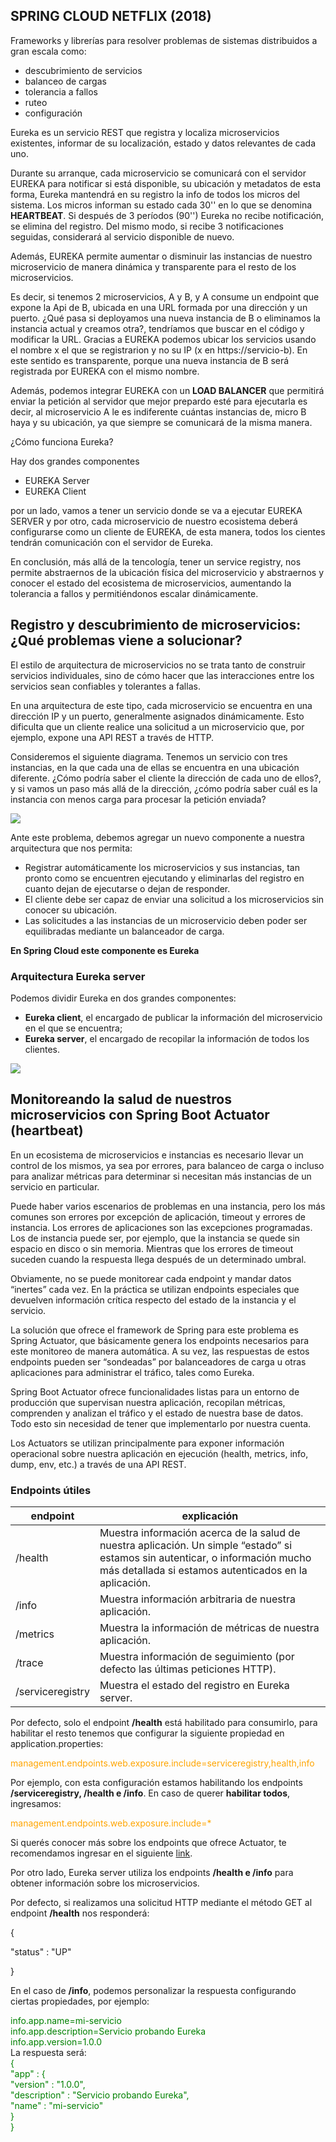 ## SPRING CLOUD NETFLIX (2018)


Frameworks y librerías para resolver problemas de sistemas distribuidos a gran escala como:
- descubrimiento de servicios
- balanceo de cargas
- tolerancia a fallos
- ruteo
- configuración

Eureka es un servicio REST que registra y localiza microservicios existentes, informar de su localización, estado y datos relevantes de cada uno.

Durante su arranque, cada microservicio se comunicará con el servidor  EUREKA para notificar si está disponible, su ubicación y metadatos de esta forma, Eureka mantendrá en su registro la info de todos los micros del sistema.
Los micros informan su estado cada 30'' en lo que se denomina **HEARTBEAT**. Si después de 3 períodos (90'') Eureka no recibe notificación, se elimina del registro. Del mismo modo, si recibe 3 notificaciones seguidas, considerará al servicio disponible de nuevo.

Además, EUREKA permite aumentar o disminuir las instancias de nuestro microservicio de manera dinámica y transparente para el resto de los microservicios.

Es decir, si tenemos 2 microservicios, A y B, y A consume un endpoint que expone la Api de B, ubicada en una URL formada por una dirección y un puerto. ¿Qué pasa si deployamos una nueva instancia de B o eliminamos la instancia actual y creamos otra?, tendríamos que buscar en el código y modificar la URL. Gracias a EUREKA podemos ubicar los servicios usando el nombre x el que se registrarion y no su IP (x en https://servicio-b). En este sentido es transparente, porque una nueva instancia de B será registrada por EUREKA con el mismo nombre.

Además, podemos integrar EUREKA con un **LOAD BALANCER** que permitirá enviar la petición al servidor que mejor prepardo esté para ejecutarla es decir, al microservicio A le es indiferente cuántas instancias de, micro B haya y su ubicación, ya que siempre se comunicará de la misma manera. 

¿Cómo funciona Eureka?

Hay dos grandes componentes
- EUREKA Server
- EUREKA Client

por un lado, vamos a tener un servicio donde se va a ejecutar EUREKA SERVER y por otro, cada microservicio de nuestro ecosistema deberá configurarse como un cliente de EUREKA, de esta manera, todos los cientes tendrán comunicación con el servidor de Eureka.

En conclusión, más allá de la tencología, tener un service registry, nos permite abstraernos de la ubicación física del microservicio y abstraernos y conocer el estado del ecosistema de microservicios, aumentando la tolerancia a fallos y permitiéndonos escalar dinámicamente.

## Registro y descubrimiento de microservicios: ¿Qué problemas viene a solucionar?

El estilo de arquitectura de microservicios no se trata tanto de construir servicios individuales, sino de cómo hacer que las interacciones entre los servicios sean confiables y tolerantes a fallas.

En una arquitectura de este tipo, cada microservicio se encuentra en una dirección IP y un puerto, generalmente asignados dinámicamente. Esto dificulta que un cliente realice una solicitud a un microservicio que, por ejemplo, expone una API REST a través de HTTP.

Consideremos el siguiente diagrama. Tenemos un servicio con tres instancias, en la que cada una de ellas se encuentra en una ubicación diferente. ¿Cómo podría saber el cliente la dirección de cada uno de ellos?, y si vamos un paso más allá de la dirección, ¿cómo podría saber cuál es la instancia con menos carga para procesar la petición enviada?

![](img/M2_microservicio.png)

Ante este problema, debemos agregar un nuevo componente a nuestra arquitectura que nos permita:

- Registrar automáticamente los microservicios y sus instancias, tan pronto como se encuentren ejecutando y eliminarlas del registro en cuanto dejan de ejecutarse o dejan de responder.
- El cliente debe ser capaz de enviar una solicitud a los microservicios sin conocer su ubicación.
- Las solicitudes a las instancias de un microservicio deben poder ser equilibradas mediante un balanceador de carga.


**En Spring Cloud este componente es Eureka**

### Arquitectura Eureka server

Podemos dividir Eureka en dos grandes componentes: 
- **Eureka client**, el encargado de publicar la información del microservicio en el que se encuentra; 
- **Eureka server**, el encargado de recopilar la información de todos los clientes.

![](img/M2_arquitecturaEureka.png)


## Monitoreando la salud de nuestros microservicios con Spring Boot Actuator (heartbeat)

En un ecosistema de microservicios e instancias es necesario llevar un control de los mismos, ya sea por errores, para balanceo de carga o incluso para analizar métricas para determinar si necesitan más instancias de un servicio en particular.

Puede haber varios escenarios de problemas en una instancia, pero los más comunes son errores por excepción de aplicación, timeout y errores de instancia. Los errores de aplicaciones son las excepciones programadas. Los de instancia puede ser, por ejemplo, que la instancia se quede sin espacio en disco o sin memoria. Mientras que los errores de timeout suceden cuando la respuesta llega después de un determinado umbral.

Obviamente, no se puede monitorear cada endpoint y mandar datos “inertes” cada vez. En la práctica se utilizan endpoints especiales que devuelven información crítica respecto del estado de la instancia y el servicio.

La solución que ofrece el framework de Spring para este problema es Spring Actuator, que básicamente genera los endpoints necesarios para este monitoreo de manera automática. A su vez, las respuestas de estos endpoints pueden ser “sondeadas” por balanceadores de carga u otras aplicaciones para administrar el tráfico, tales como Eureka.

Spring Boot Actuator ofrece funcionalidades listas para un entorno de producción que supervisan nuestra aplicación, recopilan métricas, comprenden y analizan el tráfico y el estado de nuestra base de datos. Todo esto sin necesidad de tener que implementarlo por nuestra cuenta.

Los Actuators se utilizan principalmente para exponer información operacional sobre nuestra aplicación en ejecución (health, metrics, info, dump, env, etc.) a través de una API REST.



### Endpoints útiles
|endpoint|explicación|
|----|----|
|/health|Muestra información acerca de la salud de nuestra aplicación. Un simple “estado” si estamos sin autenticar, o información mucho más detallada si estamos autenticados en la aplicación.|
|/info	|Muestra información arbitraria de nuestra aplicación.
/metrics	|Muestra la información de métricas de nuestra aplicación.|
|/trace	|Muestra información de seguimiento (por defecto las últimas peticiones HTTP).|
|/serviceregistry|	Muestra el estado del registro en Eureka server.|

Por defecto, solo el endpoint **/health** está habilitado para consumirlo, para habilitar el resto tenemos que configurar la siguiente propiedad en application.properties:

<span style="color: orange">management.endpoints.web.exposure.include=serviceregistry,health,info</span>

Por ejemplo, con esta configuración estamos habilitando los endpoints **/serviceregistry, /health e /info**. En caso de querer **habilitar todos**, ingresamos:

<span style="color: orange">management.endpoints.web.exposure.include=* </span>

Si querés conocer más sobre los endpoints que ofrece Actuator, te recomendamos ingresar en el siguiente [link](https://docs.spring.io/spring-boot/docs/current/reference/html/actuator.html#actuator.endpoints.exposing).

Por otro lado, Eureka server utiliza los endpoints **/health e /info** para obtener información sobre los microservicios. 

Por defecto, si realizamos una solicitud HTTP mediante el método GET al endpoint **/health** nos responderá:

{

"status" : "UP"

}

En el caso de **/info**, podemos personalizar la respuesta configurando ciertas propiedades, por ejemplo:

<span style=color:green>
info.app.name=mi-servicio<br>
info.app.description=Servicio probando Eureka<br>
info.app.version=1.0.0
</span>

<br>
La respuesta será:
<br>
<span style=color:green>
{<br>
"app" : {<br>
"version" : "1.0.0",<br>
"description" : "Servicio probando Eureka",<br>
"name" : "mi-servicio"<br>
}<br>
}<br>
</span>